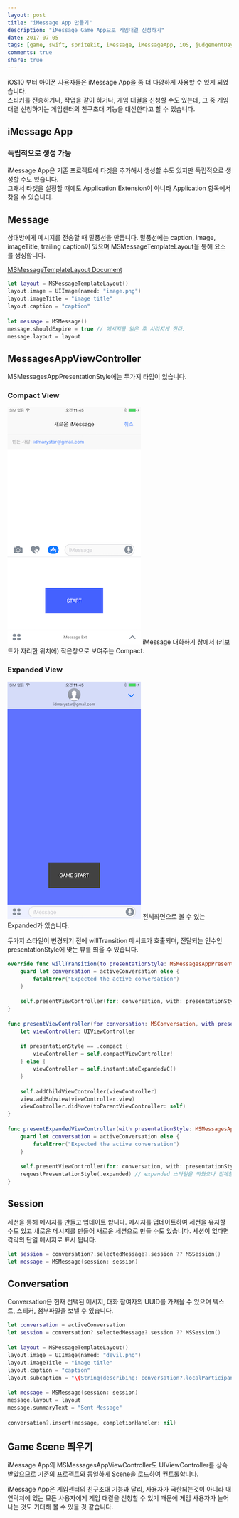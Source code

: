 ```yaml
---
layout: post
title: "iMessage App 만들기"
description: "iMessage Game App으로 게임대결 신청하기"
date: 2017-07-05
tags: [game, swift, spritekit, iMessage, iMessageApp, iOS, judgementDay]
comments: true
share: true
---
```


iOS10 부터 아이폰 사용자들은 iMessage App을 좀 더 다양하게 사용할 수 있게 되었습니다.     
스티커를 전송하거나, 작업을 같이 하거나, 게임 대결을 신청할 수도 있는데, 그 중 게임대결 신청하기는 게임센터의 친구초대 기능을 대신한다고 할 수 있습니다.

## iMessage App
### 독립적으로 생성 가능
iMessage App은 기존 프로젝트에 타겟을 추가해서 생성할 수도 있지만 독립적으로 생성할 수도 있습니다.  
그래서 타겟을 설정할 때에도 Application Extension이 아니라 Application 항목에서 찾을 수 있습니다.

## Message
상대방에게 메시지를 전송할 때 말풍선을 만듭니다.
말풍선에는 caption, image, imageTitle, trailing caption이 있으며 MSMessageTemplateLayout을 통해 요소를 생성합니다.  

[MSMessageTemplateLayout Document](https://developer.apple.com/documentation/messages/msmessagetemplatelayout)

```swift
let layout = MSMessageTemplateLayout()
layout.image = UIImage(named: "image.png")
layout.imageTitle = "image title"
layout.caption = "caption"

let message = MSMessage()
message.shouldExpire = true // 메시지를 읽은 후 사라지게 한다.
message.layout = layout
```

## MessagesAppViewController
MSMessagesAppPresentationStyle에는 두가지 타입이 있습니다.  

### Compact View
![큰 이미지](/images/20170705/20170705-1.png)
iMessage 대화하기 창에서 (키보드가 자리한 위치에) 작은창으로 보여주는 Compact.

### Expanded View
![큰 이미지](/images/20170705/20170705-2.png)
전체화면으로 볼 수 있는 Expanded가 있습니다.

두가지 스타일이 변경되기 전에 willTransition 메서드가 호출되며, 전달되는 인수인 presentationStyle에 맞는 뷰를 띄울 수 있습니다.
```swift
override func willTransition(to presentationStyle: MSMessagesAppPresentationStyle) {
    guard let conversation = activeConversation else {
        fatalError("Expected the active conversation")
    }
    
    self.presentViewController(for: conversation, with: presentationStyle)
}

func presentViewController(for conversation: MSConversation, with presentationStyle: MSMessagesAppPresentationStyle) {
    let viewController: UIViewController
    
    if presentationStyle == .compact {
        viewController = self.compactViewController!
    } else {
        viewController = self.instantiateExpandedVC()
    }
    
    self.addChildViewController(viewController)
    view.addSubview(viewController.view)
    viewController.didMove(toParentViewController: self)  
}

func presentExpandedViewController(with presentationStyle: MSMessagesAppPresentationStyle) {
    guard let conversation = activeConversation else {
        fatalError("Expected the active conversation")
    }
    
    self.presentViewController(for: conversation, with: presentationStyle)
    requestPresentationStyle(.expanded) // expanded 스타일을 띄웠으나 전체창으로 열리지 않을 때 추가
}
```

## Session
세션을 통해 메시지를 만들고 업데이트 합니다.
메시지를 업데이트하여 세션을 유지할 수도 있고 새로운 메시지를 만들어 새로운 세션으로 만들 수도 있습니다.
세션이 없다면 각각의 단일 메시지로 표시 됩니다.

```swift
let session = conversation?.selectedMessage?.session ?? MSSession()
let message = MSMessage(session: session)
```

## Conversation
Conversation은 현재 선택된 메시지, 대화 참여자의 UUID를 가져올 수 있으며 텍스트, 스티커, 첨부파일을 보낼 수 있습니다.

```swift
let conversation = activeConversation
let session = conversation?.selectedMessage?.session ?? MSSession()

let layout = MSMessageTemplateLayout()
layout.image = UIImage(named: "devil.png")
layout.imageTitle = "image title"
layout.caption = "caption"
layout.subcaption = "\(String(describing: conversation?.localParticipantIdentifier))"

let message = MSMessage(session: session)
message.layout = layout
message.summaryText = "Sent Message"

conversation?.insert(message, completionHandler: nil)
```

## Game Scene 띄우기
iMessage App의 MSMessagesAppViewController도 UIViewController를 상속 받았으므로 기존의 프로젝트와 동일하게 Scene을 로드하여 컨트롤합니다. 

iMessage App은 게임센터의 친구초대 기능과 달리, 사용자가 국한되는것이 아니라 내 연락처에 있는 모든 사용자에게 게임 대결을 신청할 수 있기 때문에 게임 사용자가 늘어나는 것도 기대해 볼 수 있을 것 같습니다.



